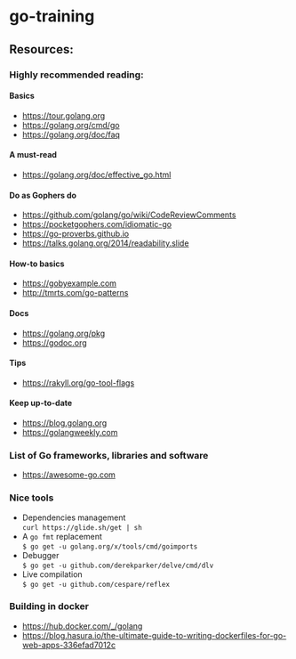 # go-training

## Resources:

### Highly recommended reading:

#### Basics
* https://tour.golang.org
* https://golang.org/cmd/go
* https://golang.org/doc/faq

#### A must-read
* https://golang.org/doc/effective_go.html

#### Do as Gophers do
* https://github.com/golang/go/wiki/CodeReviewComments
* https://pocketgophers.com/idiomatic-go
* https://go-proverbs.github.io
* https://talks.golang.org/2014/readability.slide

#### How-to basics
* https://gobyexample.com
* http://tmrts.com/go-patterns

#### Docs
* https://golang.org/pkg
* https://godoc.org

#### Tips
* https://rakyll.org/go-tool-flags

#### Keep up-to-date
* https://blog.golang.org
* https://golangweekly.com

### List of Go frameworks, libraries and software
* https://awesome-go.com

### Nice tools
* Dependencies management \
`curl https://glide.sh/get | sh`
* A `go fmt` replacement \
`$ go get -u golang.org/x/tools/cmd/goimports`
* Debugger \
`$ go get -u github.com/derekparker/delve/cmd/dlv`
* Live compilation \
`$ go get -u github.com/cespare/reflex`

### Building in docker
* https://hub.docker.com/_/golang
* https://blog.hasura.io/the-ultimate-guide-to-writing-dockerfiles-for-go-web-apps-336efad7012c
